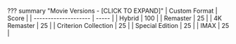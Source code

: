 ??? summary "Movie Versions - [CLICK TO EXPAND]"
    | Custom Format        | Score |
    | -------------------- | ----- |
    | Hybrid               | 100   |
    | Remaster             | 25    |
    | 4K Remaster          | 25    |
    | Criterion Collection | 25    |
    | Special Edition      | 25    |
    | IMAX                 | 25    |
